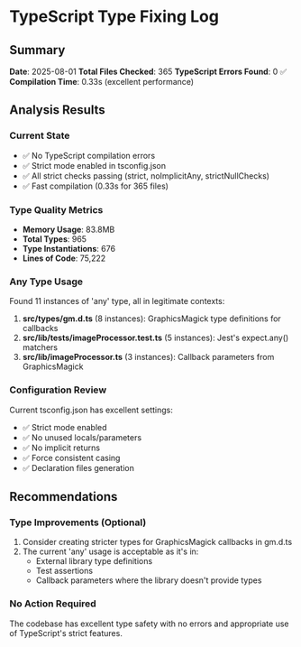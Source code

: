 # TypeScript Type Fixing Log

## Summary

**Date**: 2025-08-01
**Total Files Checked**: 365
**TypeScript Errors Found**: 0 ✅
**Compilation Time**: 0.33s (excellent performance)

## Analysis Results

### Current State

- ✅ No TypeScript compilation errors
- ✅ Strict mode enabled in tsconfig.json
- ✅ All strict checks passing (strict, noImplicitAny, strictNullChecks)
- ✅ Fast compilation (0.33s for 365 files)

### Type Quality Metrics

- **Memory Usage**: 83.8MB
- **Total Types**: 965
- **Type Instantiations**: 676
- **Lines of Code**: 75,222

### Any Type Usage

Found 11 instances of 'any' type, all in legitimate contexts:

1. **src/types/gm.d.ts** (8 instances): GraphicsMagick type definitions for callbacks
2. **src/lib/**tests**/imageProcessor.test.ts** (5 instances): Jest's expect.any() matchers
3. **src/lib/imageProcessor.ts** (3 instances): Callback parameters from GraphicsMagick

### Configuration Review

Current tsconfig.json has excellent settings:

- ✅ Strict mode enabled
- ✅ No unused locals/parameters
- ✅ No implicit returns
- ✅ Force consistent casing
- ✅ Declaration files generation

## Recommendations

### Type Improvements (Optional)

1. Consider creating stricter types for GraphicsMagick callbacks in gm.d.ts
2. The current 'any' usage is acceptable as it's in:
   - External library type definitions
   - Test assertions
   - Callback parameters where the library doesn't provide types

### No Action Required

The codebase has excellent type safety with no errors and appropriate use of TypeScript's strict features.
